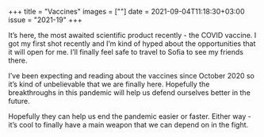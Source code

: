 +++
title       = "Vaccines"
images      = [""]
date        = 2021-09-04T11:18:30+03:00
issue       = "2021-19"
+++

It’s here, the most awaited scientific product recently - the COVID vaccine. I got my first shot recently and I’m kind of hyped about the opportunities that it will open for me. I’ll finally feel safe to travel to Sofia to see my friends there.

I’ve been expecting and reading about the vaccines since October 2020 so it’s kind of unbelievable that we are finally here. Hopefully the breakthroughs in this pandemic will help us defend ourselves better in the future.

Hopefully they can help us end the pandemic easier or faster. Either way - it’s cool to finally have a main weapon that we can depend on in the fight.